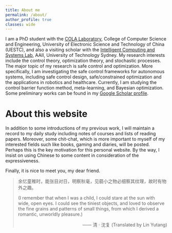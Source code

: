 ```yaml
---
title: About me
permalink: /about/
author_profile: true
classes: wide
---
```

I am a PhD student with the [COLA Laboratory](https://colalab.ai), College of Computer Science and Engineering, University of Electronic Science and Technology of China (UESTC), and also a visiting scholar with the [Intelligent Computing and Systems Lab](https://www.uts.edu.au/research/centre-artificial-intelligence/aaii-research/aaii-research-labs/intelligent-computing-and-systems), AAII, University of Technology Sydney. My research interests include the control theory, optimization theory, and stochastic processes. The major topic of my research is safe control and optimization. More specifically, I am investigating the safe control frameworks for autonomous systems, including safe control design, safe/constrained optimization and the applications in robotics and healthcare. Currently, I am studying the control barrier function method, meta-learning, and Bayesian optimization. Some preliminary works can be found in my [Google Scholar profile](https://scholar.google.com/citations?user=4Kdt5eQAAAAJ&hl=en).


# About this website
In addition to some introductions of my previous work, I will maintain a record to my daily study including notes of courses and lists of reading papers. Moreover, some chit-chat, which is more important to myself of my interested fields such like books, gaming and diaries, will be posted. Perhaps this is the key motivation for this personal website. By the way, I insist on using Chinese to some content in consideration of the expressiveness.


Finally, it is nice to meet you, my dear friend. 


> 余忆童稚时，能张目对日，明察秋毫，见藐小之物必细察其纹理，故时有物外之趣。
>
> (I remember that when I was a child, I could stare at the sun with wide, open eyes. I could see the tiniest objects, and loved to observe the fine grains and patterns of small things, from which I derived a romantic, unworldly pleasure.)
> <p align="right">—— 清 · 沈复 (Translated by Lin Yutang)</p>